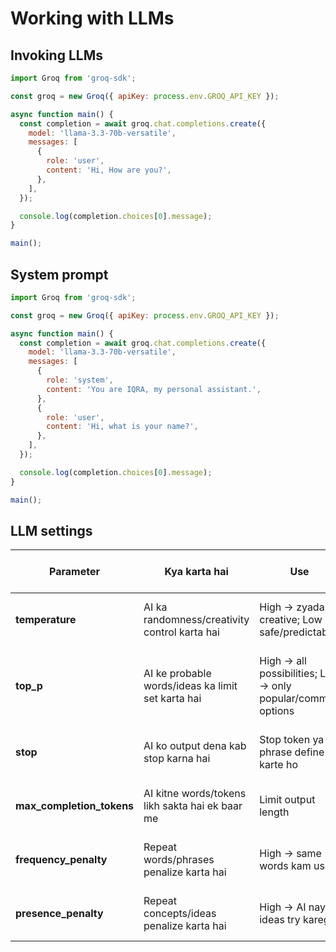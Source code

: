 # Working with LLMs

## Invoking LLMs

```js
import Groq from 'groq-sdk';

const groq = new Groq({ apiKey: process.env.GROQ_API_KEY });

async function main() {
  const completion = await groq.chat.completions.create({
    model: 'llama-3.3-70b-versatile',
    messages: [
      {
        role: 'user',
        content: 'Hi, How are you?',
      },
    ],
  });

  console.log(completion.choices[0].message);
}

main();
```

## System prompt

```js
import Groq from 'groq-sdk';

const groq = new Groq({ apiKey: process.env.GROQ_API_KEY });

async function main() {
  const completion = await groq.chat.completions.create({
    model: 'llama-3.3-70b-versatile',
    messages: [
      {
        role: 'system',
        content: 'You are IQRA, my personal assistant.',
      },
      {
        role: 'user',
        content: 'Hi, what is your name?',
      },
    ],
  });

  console.log(completion.choices[0].message);
}

main();
```

## LLM settings

| Parameter                 | Kya karta hai                                     | Use                                                         | Analogy (Trading/Daily Life)                                              | Quick Tip                      |
| ------------------------- | ------------------------------------------------- | ----------------------------------------------------------- | ------------------------------------------------------------------------- | ------------------------------ |
| **temperature**           | AI ka randomness/creativity control karta hai     | High → zyada creative; Low → safe/predictable               | Trading: Low = safe stocks, High = high-risk stocks                       | Low = safe, High = crazy ideas |
| **top_p**                 | AI ke probable words/ideas ka limit set karta hai | High → all possibilities; Low → only popular/common options | Pizza order: Top popular flavors hi try karo ya sab flavors consider karo | Probability filter             |
| **stop**                  | AI ko output dena kab stop karna hai              | Stop token ya phrase define karte ho                        | Juice glass example: “Stop after 1 glass”                                 | Define your end point          |
| **max_completion_tokens** | AI kitne words/tokens likh sakta hai ek baar me   | Limit output length                                         | Trading session: Max $1000 invest kar sakte ho                            | Output ka limit                |
| **frequency_penalty**     | Repeat words/phrases penalize karta hai           | High → same words kam use                                   | Friend se baat: Baar-baar “awesome” bolna avoid                           | Avoid repetition of words      |
| **presence_penalty**      | Repeat concepts/ideas penalize karta hai          | High → AI naye ideas try karega                             | Stock: Already invested, AI suggest na kare                               | Encourage new ideas            |
